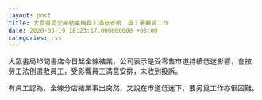 ```yaml
---
layout: post
title: 大眾書局全線結業稱員工滿意安排　員工憂難覓工作
date: 2020-03-19 18:23:17.000000000 +08:00
categories: rss
---
```


大眾書局16間書店今日起全線結業，公司表示是受零售巿道持續低迷影響，會按勞工法例遣散員工，受影響員工滿意安排，未收到投訴。

有員工認為，全線分店結業事出突然，又說在市道低迷下，要另覓工作亦很困難。

